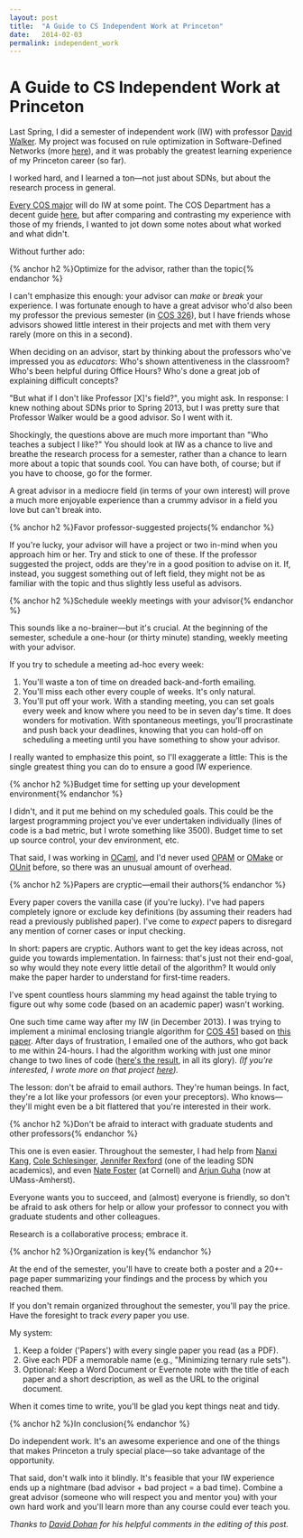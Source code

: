 ```yaml
---
layout: post
title:  "A Guide to CS Independent Work at Princeton"
date:   2014-02-03
permalink: independent_work
---
```


# A Guide to CS Independent Work at Princeton

Last Spring, I did a semester of independent work (IW) with professor [David Walker](https://www.cs.princeton.edu/~dpw/). My project was focused on rule optimization in Software-Defined Networks (more [here](http://www.princeton.edu/~crmarsh/intro_to_sdn/)), and it was probably the greatest learning experience of my Princeton career (so far).

I worked hard, and I learned a ton—not just about SDNs, but about the research process in general.

[Every COS major](http://iw.cs.princeton.edu/11-12/#Important_Information_for_Everyone) will do IW at some point. The COS Department has a decent guide [here](http://iw.cs.princeton.edu/11-12/), but after comparing and contrasting my experience with those of my friends, I wanted to jot down some notes about what worked and what didn't.

<!--break-->

Without further ado:

{% anchor h2 %}Optimize for the advisor, rather than the topic{% endanchor %}

I can't emphasize this enough: your advisor can _make_ or _break_ your experience. I was fortunate enough to have a great advisor who'd also been my professor the previous semester (in [COS 326](http://www.cs.princeton.edu/~dpw/courses/cos326-12/info.php)), but I have friends whose advisors showed little interest in their projects and met with them very rarely (more on this in a second).

When deciding on an advisor, start by thinking about the professors who've impressed you as _educators_: Who's shown attentiveness in the classroom? Who's been helpful during Office Hours? Who's done a great job of explaining difficult concepts?

"But what if I don't like Professor [X]'s field?", you might ask. In response: I knew nothing about SDNs prior to Spring 2013, but I was pretty sure that Professor Walker would be a good advisor. So I went with it.

Shockingly, the questions above are much more important than "Who teaches a subject I like?" You should look at IW as a chance to live and breathe the research process for a semester, rather than a chance to learn more about a topic that sounds cool. You can have both, of course; but if you have to choose, go for the former.

A great advisor in a mediocre field (in terms of your own interest) will prove a much more enjoyable experience than a crummy advisor in a field you love but can't break into.

{% anchor h2 %}Favor professor-suggested projects{% endanchor %}

If you're lucky, your advisor will have a project or two in-mind when you approach him or her. Try and stick to one of these. If the professor suggested the project, odds are they're in a good position to advise on it. If, instead, you suggest something out of left field, they might not be as familiar with the topic and thus slightly less useful as advisors.

{% anchor h2 %}Schedule weekly meetings with your advisor{% endanchor %}

This sounds like a no-brainer—but it's crucial. At the beginning of the semester, schedule a one-hour (or thirty minute) standing, weekly meeting with your advisor.

If you try to schedule a meeting ad-hoc every week:

1. You'll waste a ton of time on dreaded back-and-forth emailing.
2. You'll miss each other every couple of weeks. It's only natural.
3. You'll put off your work. With a standing meeting, you can set goals every week and know where you need to be in seven day's time. It does wonders for motivation. With spontaneous meetings, you'll procrastinate and push back your deadlines, knowing that you can hold-off on scheduling a meeting until you have something to show your advisor.

I really wanted to emphasize this point, so I'll exaggerate a little: This is the single greatest thing you can do to ensure a good IW experience.


{% anchor h2 %}Budget time for setting up your development environment{% endanchor %}

I didn't, and it put me behind on my scheduled goals. This could be the largest programming project you've ever undertaken individually (lines of code is a bad metric, but I wrote something like 3500). Budget time to set up source control, your dev environment, etc.

That said, I was working in [OCaml](http://ocaml.org), and I'd never used [OPAM](http://opam.ocamlpro.com) or [OMake](http://omake.metaprl.org/index.html) or [OUnit](http://ounit.forge.ocamlcore.org) before, so there was an unusual amount of overhead.

{% anchor h2 %}Papers are cryptic—email their authors{% endanchor %}

Every paper covers the vanilla case (if you're lucky). I've had papers completely ignore or exclude key definitions (by assuming their readers had read a previously published paper). I've come to _expect_ papers to disregard any mention of corner cases or input checking.

In short: papers are cryptic. Authors want to get the key ideas across, not guide you towards implementation. In fairness: that's just not their end-goal, so why would they note every little detail of the algorithm? It would only make the paper harder to understand for first-time readers.

I've spent countless hours slamming my head against the table trying to figure out why some code (based on an academic paper) wasn't working.

One such time came way after my IW (in December 2013). I was trying to implement a minimal enclosing triangle algorithm for [COS 451](http://www.cs.princeton.edu/courses/archive/fall13/cos451/) based on [this paper](http://prografix.narod.ru/source/orourke1986.pdf). After days of frustration, I emailed one of the authors, who got back to me within 24-hours. I had the algorithm working with just one minor change to two lines of code ([here's the result](https://github.com/crm416/point-location/blob/master/min_triangle.py), in all its glory). _(If you're interested, I wrote more on that project [here](http://www.toptal.com/python/computational-geometry-in-python-from-theory-to-implementation))._

The lesson: don't be afraid to email authors. They're human beings. In fact, they're a lot like your professors (or even your preceptors). Who knows—they'll might even be a bit flattered that you're interested in their work.

{% anchor h2 %}Don't be afraid to interact with graduate students and other professors{% endanchor %}

This one is even easier. Throughout the semester, I had help from [Nanxi Kang](http://www.cs.princeton.edu/~nkang/), [Cole Schlesinger](http://www.cs.princeton.edu/~cschlesi/), [Jennifer Rexford](http://www.cs.princeton.edu/~jrex/) (one of the leading SDN academics), and even [Nate Foster](http://www.cs.cornell.edu/~jnfoster/) (at Cornell) and [Arjun Guha](https://people.cs.umass.edu/~arjun/) (now at UMass-Amherst).

Everyone wants you to succeed, and (almost) everyone is friendly, so don't be afraid to ask others for help or allow your professor to connect you with graduate students and other colleagues.

Research is a collaborative process; embrace it.

{% anchor h2 %}Organization is key{% endanchor %}

At the end of the semester, you'll have to create both a poster and a 20+-page paper summarizing your findings and the process by which you reached them.

If you don't remain organized throughout the semester, you'll pay the price. Have the foresight to track _every_ paper you use.

My system:

1. Keep a folder ('Papers') with every single paper you read (as a PDF).
2. Give each PDF a memorable name (e.g., "Minimizing ternary rule sets").
3. Optional: Keep a Word Document or Evernote note with the title of each paper and a short description, as well as the URL to the original document.

When it comes time to write, you'll be glad you kept things neat and tidy.

{% anchor h2 %}In conclusion{% endanchor %}

Do independent work. It's an awesome experience and one of the things that makes Princeton a truly special place—so take advantage of the opportunity.

That said, don't walk into it blindly. It's feasible that your IW experience ends up a nightmare (bad advisor + bad project = a bad time). Combine a great advisor (someone who will respect you and mentor you) with your own hard work and you'll learn more than any course could ever teach you.

_Thanks to [David Dohan](https://github.com/dmrd) for his helpful comments in the editing of this post._
